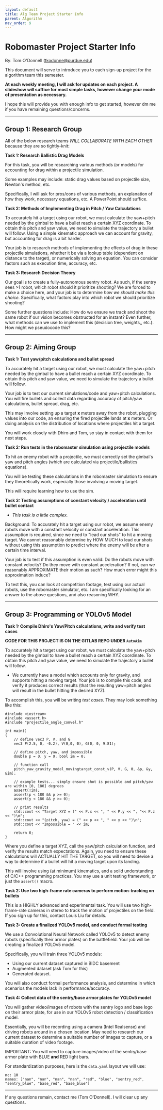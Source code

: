 ```yaml
---
layout: default
title: Alg Team Project Starter Info
parent: Algorithm
nav_order: 9
---
```


# Robomaster Project Starter Info
By: Tom O'Donnell (tkodonne@purdue.edu)

This document will serve to introduce you to each sign-up project for the algorithm team this semester. 

**At each weekly meeting, I will ask for updates on each project. A slideshow will suffice for most simple tasks, however change your mode of presentation as necessary.**

I hope this will provide you with enough info to get started, however dm me if you have remaining questions/concerns.

***
## Group 1: Research Group
All of the below research teams *WILL COLLABORATE WITH EACH OTHER* because they are so tightly-knit:


**Task 1: Research Ballistic Drag Models**

For this task, you will be researching various methods (or models) for accounting for drag within a projectile simulation. 

Some examples may include: static drag values based on projectile size, Newton's method, etc.

Specifically, I will ask for pros/cons of various methods, an explanation of how they work, necessary equations, etc. A PowerPoint should suffice.

**Task 2: Methods of Implementing Drag in Pitch / Yaw Calculations**

To accurately hit a target using our robot, we must calculate the yaw+pitch needed by the gimbal to have a bullet reach a certain XYZ coordinate. To obtain this pitch and yaw value, we need to simulate the trajectory a bullet will follow. Using a simple kinematic approach we can account for gravity, but accounting for drag is a bit harder. 

Your job is to research methods of implementing the effects of drag in these projectile simulations, whether it be via a lookup table (dependent on distance to the target), or numerically solving an equation. You can consider factors such as execution time, accuracy, etc.

**Task 3: Research Decision Theory**

Our goal is to create a fully-autonomous sentry robot. As such, if the sentry sees >1 robot, which robot should it prioritize shooting? We are forced to make a choice here, and your job is to determine *how we should make this choice.* Specifically, what factors play into which robot we should prioritize shooting? 

Some further questions include: How do we ensure we track and shoot the same robot if our vision becomes obstructed for an instant? Even further, what methods can we use to implement this (decision tree, weights,, etc.). How might we pseudocode this? 

***

## Group 2: Aiming Group


**Task 1: Test yaw/pitch calculations and bullet spread**

To accurately hit a target using our robot, we must calculate the yaw+pitch needed by the gimbal to have a bullet reach a certain XYZ coordinate. To obtain this pitch and yaw value, we need to simulate the trajectory a bullet will follow.

Your job is to test our current simulations/code and yaw+pitch calculations. You will fire bullets and collect data regarding accuracy of pitch/yaw calculations, bullet spread, drag, etc.

This may involve setting up a target **x** meters away from the robot, plugging values into our code, an ensuring the fired projectile lands at **x** meters. Or doing analysis on the distribution of locations where projectiles hit a target.

You will work closely with Dhiro and Tom, so stay in contact with them for next steps.

**Task 2: Run tests in the robomaster simulation using projectile models**

To hit an enemy robot with a projectile, we must correctly set the gimbal's yaw and pitch angles (which are calculated via projectile/ballistics equations). 

You will be testing these calculations in the robomaster simulation to ensure they theoretically work, especially those involving a moving target.

This will require learning how to use the sim.

**Task 3: Testing assumptions of constant velocity / acceleration until bullet contact**
- *This task is a little complex.*

Background: To accurately hit a target using our robot, we assume enemy robots move with a constant velocity or constant acceleration. This assumption is required, since we need to "lead our shots" to hit a moving target. We cannot reasonably determine by HOW MUCH to lead our shots without using this assumption to predict where the enemy will be after a certain time interval.

Your job is to test if this assumption is even valid. Do the robots move with constant velocity? Do they move with constant acceleration? If not, can we reasonably APPROXIMATE their motion as such? How much error might this approximation induce?


To test this, you can look at competition footage, test using our actual robots, use the robomaster simulator, etc. I am specifically looking for an answer to the above questions, and also reasoning WHY. 

***
## Group 3: Programming or YOLOv5 Model

**Task 1: Compile Dhiro's Yaw/Pitch calculations, write and verify test cases**

**CODE FOR THIS PROJECT IS ON THE GITLAB REPO UNDER `AutoAim`**

To accurately hit a target using our robot, we must calculate the yaw+pitch needed by the gimbal to have a bullet reach a certain XYZ coordinate. To obtain this pitch and yaw value, we need to simulate the trajectory a bullet will follow.

- We currently have a model which accounts only for gravity, and supports hitting a moving target. Your job is to compile this code, and verify it produces correct results (that the resulting yaw+pitch angles will result in the bullet hitting the desired XYZ).

To accomplish this, you will be writing *test cases*. They may look something like this:

```
#include <iostream>
#include <assert.h>
#include "projectile_angle_convel.h"

int main()
{
    // define vec3 P, V, and G
    vec3 P(2.5, 0, -0.2), V(0,0, 0), G(0, 0, 9.81);
    
    // define pitch, yaw, and impossible
    double p = 0, y = 0; bool im = 0;

    // function call
    pitch_yaw_gravity_model_movingtarget_const_v(P, V, G, 0, &p, &y, &im);

    // example tests... simply ensure shot is possible and pitch/yaw are within [0, 180] degrees
    assert(!im);
    assert(p < 180 && p >= 0);
    assert(y < 180 && y >= 0);

    // print results
    std::cout << "Target XYZ = (" << P.x << ", " << P.y << ", "<< P.z << ")\n";
    std::cout << "(pitch, yaw) = (" << p << ", " << y << ")\n";
    std::cout << "Impossible = " << im;

    return 0;
}
```
Where you define a target XYZ, call the yaw/pitch calculation function, and verify the results match expectations. Again, you need to ensure these calculations will ACTUALLY HIT THE TARGET, so you will need to devise a way to determine if a bullet will hit a moving target upon its landing.

This will involve using (at minimum) kinematics, and a solid understanding of C/C++ programming practices. You may use a unit testing framework, or just the `assert()` macro.

**Task 2: Use two high-frame rate cameras to perform motion-tracking on bullets**

This is a HIGHLY advanced and experimental task. You will use two high-frame-rate cameras in stereo to track the motion of projectiles on the field. If you sign up for this, contact Louis Liu for details.

**Task 3: Create a finalized YOLOv5 model, and conduct formal testing**

We use a Convolutional Neural Network called YOLOv5 to detect enemy robots (specifically their armor plates) on the battlefield. Your job will be creating a finalized YOLOv5 model.

Specifically, you will train three YOLOv5 models:
- Using our current dataset captured in BIDC basement
-  Augmented dataset (ask Tom for this)
- Generated dataset.

You will also conduct formal performance analysis, and determine in which scenarios the models lack in performance/accuracy.

**Task 4: Collect data of the sentry/base armor plates for YOLOv5 model**

You will gather video/images of robots with the sentry logo and base logo on their armor plate, for use in our YOLOv5 robot detection / classification model. 

Essentially, you will be recording using a camera (Intel Realsense) and driving robots around in a chosen location. May need to research our current dataset to determine a suitable number of images to capture, or a suitable duration of video footage. 

IMPORTANT: You will need to capture images/video of the sentry/base armor plate with BLUE **and** RED light bars.

For standardization purposes, here is the `data.yaml` layout we will use:

```
nc: 10
names: ["nan", "nan", "nan", "nan", "red", "blue", "sentry_red", "sentry_blue", "base_red", "base_blue"]
```

***
If any questions remain, contact me (Tom O'Donnell). I will clear up any questions.
